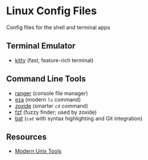 # Linux Config Files

Config files for the shell and terminal apps

## Terminal Emulator

- [kitty](https://github.com/kovidgoyal/kitty) (fast, feature-rich terminal)

## Command Line Tools

- [ranger](https://github.com/ranger/ranger) (console file manager)
- [eza](https://github.com/eza-community/eza) (modern `ls` command)
- [zoxide](https://github.com/ajeetdsouza/zoxide) (smarter `cd` command)
- [fzf](https://github.com/junegunn/fzf) (fuzzy finder; used by zoxide)
- [bat](https://github.com/sharkdp/bat) (`cat` with syntax highlighting and Git integration)

## Resources

- [Modern Unix Tools](https://github.com/ibraheemdev/modern-unix)

